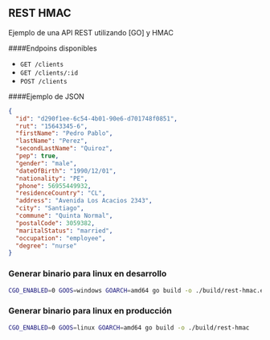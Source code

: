 ## REST HMAC

Ejemplo de una API REST utilizando [GO] y HMAC

####Endpoins disponibles

- `GET /clients`
- `GET /clients/:id`
- `POST /clients`

####Ejemplo de JSON

```json
{
  "id": "d290f1ee-6c54-4b01-90e6-d701748f0851",
  "rut": "15643345-6",
  "firstName": "Pedro Pablo",
  "lastName": "Perez",
  "secondLastName": "Quiroz",
  "pep": true,
  "gender": "male",
  "dateOfBirth": "1990/12/01",
  "nationality": "PE",
  "phone": 56955449932,
  "residenceCountry": "CL",
  "address": "Avenida Los Acacios 2343",
  "city": "Santiago",
  "commune": "Quinta Normal",
  "postalCode": 3059382,
  "maritalStatus": "married",
  "occupation": "employee",
  "degree": "nurse"
}
```

### Generar binario para linux en desarrollo

```sh
CGO_ENABLED=0 GOOS=windows GOARCH=amd64 go build -o ./build/rest-hmac.exe
```

### Generar binario para linux en producción

```sh
CGO_ENABLED=0 GOOS=linux GOARCH=amd64 go build -o ./build/rest-hmac
```

